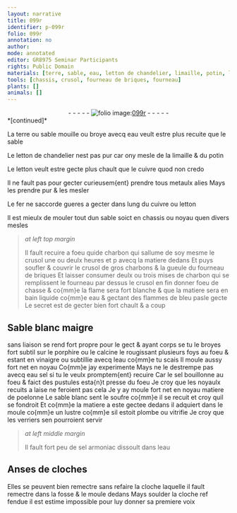 ```yaml
---
layout: narrative
title: 099r
identifier: p-099r
folio: 099r
annotation: no
author:
mode: annotated
editor: GR8975 Seminar Participants
rights: Public Domain
materials: [terre, sable, eau, letton de chandelier, limaille, potin, letton, cuivre, metaulx alies, fer, charbon, charbons, Sable blanc, porphire, calcine, vinaigre, eau sel, sel, sable blanc, sel armoniac]
tools: [chassis, crusol, fourneau de briques, fourneau]
plants: []
animals: []
---
```


<div class="folio" align="center">- - - - - <a href="http://gallica.bnf.fr/ark:/12148/btv1b10500001g/f203.image" target="_blank"><img src="https://cu-mkp.github.io/2017-workshop-edition/assets/photo-icon.png" alt="folio image: " style="display:inline-block; margin-bottom:-3px;"/>099r</a> - - - - - </div>   
*[continued]*
  
La <span class="m">terre</span> ou <span class="m">sable</span> mouille ou broye avecq <span class="m">eau</span> veult estre plus recuite que le <span class="m">sable</span>
 
Le <span class="m">letton de chandelier</span> nest pas pur car ony mesle de la <span class="m">limaille</span> & du <span class="m">potin</span>
 
Le <span class="m">letton</span> veult estre gecte plus chault que le <span class="m">cuivre</span> quod non credo
 
Il ne fault pas pour gecter curieusem{ent} prendre tous <span class="m">metaulx alies</span> Mays les prendre pur & les mesler
 
Le <span class="m">fer</span> ne saccorde gueres a gecter dans lung du <span class="m">cuivre</span> ou <span class="m">letton</span>
 
 Il est mieulx de mouler tout dun <span class="m">sable</span> soict en <span class="tl">chassis</span> ou noyau quen divers mesles
 
> *at left top margin*
> 
>   Il fault recuire a foeu quide <span class="m">charbon</span> qui sallume de soy mesme le <span class="tl">crusol</span> une ou deulx heures et p avecq la matiere dedans Et puys soufler & couvrir le <span class="tl">crusol</span> de gros <span class="m">charbons</span> & la gueule du <span class="tl">fourneau de briques</span> Et laisser consumer deulx ou trois mises de <span class="m">charbon</span> qui se remplissent le <span class="tl">fourneau</span> par dessus le <span class="tl">crusol</span> en fin donner foeu de chasse & co{mm}e la flame sera fort blanche & que la matiere sera en bain liquide co{mm}e <span class="m">eau</span> & gectant des flammes de bleu pasle gecte Le secret est de gecter bien fort chault & a coup
    

##  <span class="m">Sable blanc</span> maigre

 
sans liaison se rend fort propre pour le gect & ayant corps se tu le broyes fort subtil sur le <span class="m">porphire</span> ou le <span class="m">calcine</span> le rougissant plusieurs foys au foeu & estant en <span class="m">vinaigre</span> ou subtillie avecq l<span class="m">eau</span> co{mm}e tu scais Il moule aussy fort net en noyau Co{mm}e jay experimente Mays ne le destrempe pas avecq <span class="m">eau sel</span> si tu le veulx promptem{ent} recuire Car le <span class="m">sel</span> bouillonne au foeu & faict des pustules esta{n}t presse du foeu Je croy que les noyaulx recuits a laise ne feroient pas cela Je y ay moule fort net en noyau matiere de poelonne Le <span class="m">sable blanc</span> sent le soufre co{mm}e il se recuit et croy quil se fondroit Et co{mm}e la matiere a este gectee dedans il adquiert dans le moule co{mm}e un lustre co{mm}e sil estoit plombe ou vitrifie Je croy que les <span class="pro">verriers</span> sen pourroient servir
 
> *at left middle margin*
> 
>   Il fault fort peu de <span class="m">sel armoniac</span> dissoult dans l<span class="m">eau</span>
    

## Anses de cloches

 
Elles se peuvent bien remectre sans refaire la cloche laquelle il fault remectre dans la fosse & le moule dedans Mays soulder la cloche ref fendue il est estime impossible pour luy donner sa premiere voix
 